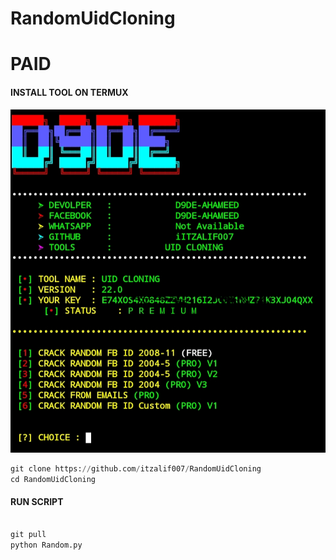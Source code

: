 # RandomUidCloning 
# PAID 
#### INSTALL TOOL ON TERMUX 

![20200808_160757](https://github.com/itzalif007/itzalif007/blob/Ahameed7/Screenshot_20230529_012618.jpg)
```python
git clone https://github.com/itzalif007/RandomUidCloning 
cd RandomUidCloning 

```
#### RUN SCRIPT
```python

git pull
python Random.py

```
